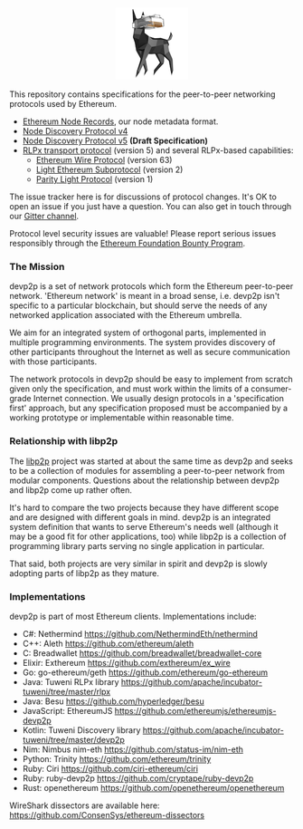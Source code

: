 <p align="center"><img src="etherdog.png"></p>

This repository contains specifications for the peer-to-peer networking protocols used by
Ethereum.

- [Ethereum Node Records], our node metadata format.
- [Node Discovery Protocol v4]
- [Node Discovery Protocol v5] **(Draft Specification)**
- [RLPx transport protocol] (version 5) and several RLPx-based capabilities:
  - [Ethereum Wire Protocol] (version 63)
  - [Light Ethereum Subprotocol] (version 2)
  - [Parity Light Protocol] (version 1)

The issue tracker here is for discussions of protocol changes. It's OK to open an issue if
you just have a question. You can also get in touch through our [Gitter channel].

Protocol level security issues are valuable! Please report serious issues responsibly
through the [Ethereum Foundation Bounty Program].

### The Mission

devp2p is a set of network protocols which form the Ethereum peer-to-peer network.
'Ethereum network' is meant in a broad sense, i.e. devp2p isn't specific to a particular
blockchain, but should serve the needs of any networked application associated with the
Ethereum umbrella.

We aim for an integrated system of orthogonal parts, implemented in multiple programming
environments. The system provides discovery of other participants throughout the Internet
as well as secure communication with those participants.

The network protocols in devp2p should be easy to implement from scratch given only the
specification, and must work within the limits of a consumer-grade Internet connection. We
usually design protocols in a 'specification first' approach, but any specification
proposed must be accompanied by a working prototype or implementable within reasonable
time.

### Relationship with libp2p

The [libp2p] project was started at about the same time as devp2p and seeks to be a
collection of modules for assembling a peer-to-peer network from modular components.
Questions about the relationship between devp2p and libp2p come up rather often.

It's hard to compare the two projects because they have different scope and are designed
with different goals in mind. devp2p is an integrated system definition that wants to
serve Ethereum's needs well (although it may be a good fit for other applications, too)
while libp2p is a collection of programming library parts serving no single application in
particular.

That said, both projects are very similar in spirit and devp2p is slowly adopting parts of
libp2p as they mature.

### Implementations

devp2p is part of most Ethereum clients. Implementations include:

- C#: Nethermind <https://github.com/NethermindEth/nethermind>
- C++: Aleth <https://github.com/ethereum/aleth>
- C: Breadwallet <https://github.com/breadwallet/breadwallet-core>
- Elixir: Exthereum <https://github.com/exthereum/ex_wire>
- Go: go-ethereum/geth <https://github.com/ethereum/go-ethereum>
- Java: Tuweni RLPx library <https://github.com/apache/incubator-tuweni/tree/master/rlpx>
- Java: Besu <https://github.com/hyperledger/besu>
- JavaScript: EthereumJS <https://github.com/ethereumjs/ethereumjs-devp2p>
- Kotlin: Tuweni Discovery library <https://github.com/apache/incubator-tuweni/tree/master/devp2p>
- Nim: Nimbus nim-eth <https://github.com/status-im/nim-eth>
- Python: Trinity <https://github.com/ethereum/trinity>
- Ruby: Ciri <https://github.com/ciri-ethereum/ciri>
- Ruby: ruby-devp2p <https://github.com/cryptape/ruby-devp2p>
- Rust: openethereum <https://github.com/openethereum/openethereum>

WireShark dissectors are available here: <https://github.com/ConsenSys/ethereum-dissectors>

[Ethereum Foundation Bounty Program]: https://bounty.ethereum.org
[Ethereum Wire Protocol]: ./caps/eth.md
[Gitter channel]: https://gitter.im/ethereum/devp2p
[Light Ethereum Subprotocol]: ./caps/les.md
[Ethereum Node Records]: ./enr.md
[Node Discovery Protocol v4]: ./discv4.md
[Node Discovery Protocol v5]: ./discv5/discv5.md
[Parity Light Protocol]: ./caps/pip.md
[RLPx transport protocol]: ./rlpx.md
[libp2p]: https://libp2p.io

